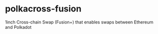 # polkacross-fusion
1inch Cross-chain Swap (Fusion+) that enables swaps between Ethereum and Polkadot
